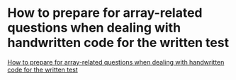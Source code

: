 # How to prepare for array-related questions when dealing with handwritten code for the written test
[How to prepare for array-related questions when dealing with handwritten code for the written test](https://aiwithcloud.com/2022/09/19/how_to_prepare_for_array_related_questions_when_dealing_with_handwritten_code_for_the_written_test/)